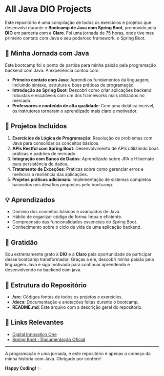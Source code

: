 # All Java DIO Projects

Este repositório é uma compilação de todos os exercícios e projetos que desenvolvi durante o **Bootcamp de Java com Spring Boot**, promovido pela **DIO** em parceria com a **Claro**. Foi uma jornada de 75 horas, onde tive meu primeiro contato com Java e seu poderoso framework, o Spring Boot.

## 🚀 Minha Jornada com Java

Este bootcamp foi o ponto de partida para minha paixão pela programação backend com Java. A experiência contou com:

- **Primeiro contato com Java**: Aprendi os fundamentos da linguagem, incluindo sintaxe, estrutura e boas práticas de programação.
- **Introdução ao Spring Boot**: Descobri como criar aplicações backend robustas e escaláveis com um dos frameworks mais utilizados no mercado.
- **Professores e conteúdo de alta qualidade**: Com uma didática incrível, os instrutores tornaram o aprendizado mais claro e motivador.

## 📝 Projetos Incluídos

1. **Exercícios de Lógica de Programação**: Resolução de problemas com Java para consolidar os conceitos básicos.
2. **APIs Restful com Spring Boot**: Desenvolvimento de APIs utilizando boas práticas e padrões de mercado.
3. **Integração com Banco de Dados**: Aprendizado sobre JPA e Hibernate para persistência de dados.
4. **Tratamento de Exceções**: Práticas sobre como gerenciar erros e melhorar a resiliência das aplicações.
5. **Projetos práticos adicionais**: Implementação de sistemas completos baseados nos desafios propostos pelo bootcamp.

## 💡 Aprendizados

- Domínio dos conceitos básicos e avançados de Java.
- Hábito de organizar código de forma limpa e eficiente.
- Compreensão das funcionalidades essenciais do Spring Boot.
- Conhecimento sobre o ciclo de vida de uma aplicação backend.

## 🌟 Gratidão

Sou extremamente grato à **DIO** e à **Claro** pela oportunidade de participar desse bootcamp transformador. Graças a ele, descobri minha paixão pela linguagem Java e sigo motivado para continuar aprendendo e desenvolvendo no backend com java.

## 📁 Estrutura do Repositório

- **/src**: Códigos fontes de todos os projetos e exercícios.
- **/docs**: Documentação e anotações feitas durante o bootcamp.
- **README.md**: Este arquivo com a descrição geral do repositório.

## 🔗 Links Relevantes

- [Digital Innovation One](https://www.dio.me/)
- [Spring Boot - Documentação Oficial](https://spring.io/projects/spring-boot)

---

A programação é uma jornada, e este repositório é apenas o começo da minha história com Java. Obrigado por conferir!

**Happy Coding!** ✨

